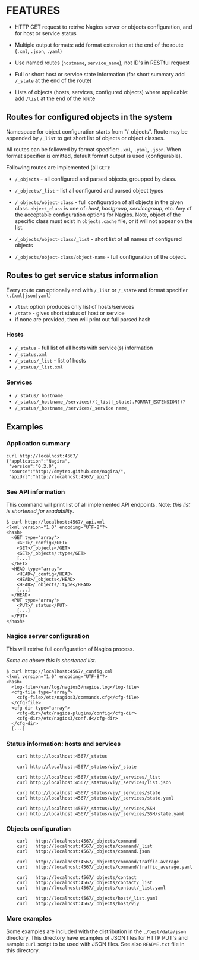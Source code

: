 
# FEATURES

* HTTP GET request to retrive Nagios server or objects configuration, and for host or service status 

* Multiple output formats: add format extension at the end of the
  route (`.xml`, `.json`, `.yaml`)

* Use named routes (`hostname`, `service_name`), not ID's in RESTful request

* Full or short host or service state information (for short summary add `/_state` at the end of the route)

* Lists of objects (hosts, services, configured objects) where applicable: add `/list` at the end of the route

## Routes for configured objects in the system

Namespace for object configuration starts from "/_objects". Route may
be appended by `/_list` to get short list of objects or object classes.

All routes can be followed by format specifier: `.xml`, `.yaml`, `.json`. When format specifier is omitted, default format output is used (configurable).

Following routes are implemented (all `GET`):

* `/_objects` - all configured and parsed objects, groupped by class.

* `/_objects/_list` - list all configured and parsed object types

* `/_objects/object-class` - full configuration of all objects in the given class. `object_class` is one of: _host_, _hostgroup_, _servicegroup_, etc. Any of the acceptable configuration options for Nagios. Note, object of the specific class must exist in `objects.cache` file, or it will not appear on the list.

* `/_objects/object-class/_list` - short list of all names of configured objects

* `/_objects/object-class/object-name` - full configuration of the object.

## Routes to get service status information

Every route can optionally end with `/_list` or `/_state` and format specifier `\.(xml|json|yaml)`

* `/list` option produces only list of hosts/services
* `/state` - gives short status of host or service
* if none are provided, then will print out full parsed hash 


### Hosts
* `/_status` - full list of all hosts with service(s) information
* `/_status.xml`
* `/_status/_list` - list of hosts
* `/_status/_list.xml`

### Services

* `/_status/_hostname_`
* `/_status/_hostname_/services(/(_list|_state).FORMAT_EXTENSION?)?`
* `/_status/_hostname_/services/_service name_`

## Examples

### Application summary 

```
curl http://localhost:4567/
{"application":"Nagira",
 "version":"0.2.0",
 "source":"http://dmytro.github.com/nagira/",
 "apiUrl":"http://localhost:4567/_api"}
```

### See API information

This command will print list of all implemented API endpoints. Note: *this list is shortened for readability*.

```
$ curl http://localhost:4567/_api.xml
<?xml version="1.0" encoding="UTF-8"?>
<hash>
  <GET type="array">
    <GET>/_config</GET>
    <GET>/_objects</GET>
    <GET>/_objects/:type</GET>
    [...]
  </GET>
  <HEAD type="array">
    <HEAD>/_config</HEAD>
    <HEAD>/_objects</HEAD>
    <HEAD>/_objects/:type</HEAD>
    [...]
  </HEAD>
  <PUT type="array">
    <PUT>/_status</PUT>
    [...]
  </PUT>
</hash>
```

### Nagios server configuration

This will retrive full configuration of Nagios process. 

*Same as above this is shortened list.*

```
$ curl http://localhost:4567/_config.xml
<?xml version="1.0" encoding="UTF-8"?>
<hash>
  <log-file>/var/log/nagios3/nagios.log</log-file>
  <cfg-file type="array">
    <cfg-file>/etc/nagios3/commands.cfg</cfg-file>
  </cfg-file>
  <cfg-dir type="array">
    <cfg-dir>/etc/nagios-plugins/config</cfg-dir>
    <cfg-dir>/etc/nagios3/conf.d</cfg-dir>
  </cfg-dir>
  [...]
```  

### Status information: hosts and services

        curl http://localhost:4567/_status

        curl http://localhost:4567/_status/viy/_state

        curl http://localhost:4567/_status/viy/_services/_list
        curl http://localhost:4567/_status/viy/_services/list.json

        curl http://localhost:4567/_status/viy/_services/state
        curl http://localhost:4567/_status/viy/_services/state.yaml

        curl http://localhost:4567/_status/viy/_services/SSH
        curl http://localhost:4567/_status/viy/_services/SSH/state.yaml

### Objects configuration

        curl   http://localhost:4567/_objects/command
        curl   http://localhost:4567/_objects/command/_list
        curl   http://localhost:4567/_objects/command.json

        curl   http://localhost:4567/_objects/command/traffic-average
        curl   http://localhost:4567/_objects/command/traffic_average.yaml

        curl   http://localhost:4567/_objects/contact
        curl   http://localhost:4567/_objects/contact/_list
        curl   http://localhost:4567/_objects/contact/_list.yaml

        curl   http://localhost:4567/_objects/host/_list.yaml
        curl   http://localhost:4567/_objects/host/viy


### More examples

Some examples are included with the distribution in the `./test/data/json` directory. This directory have examples of JSON files for HTTP PUT's and sample `curl` script to be used with JSON files. See also `README.txt` file in this directory.
